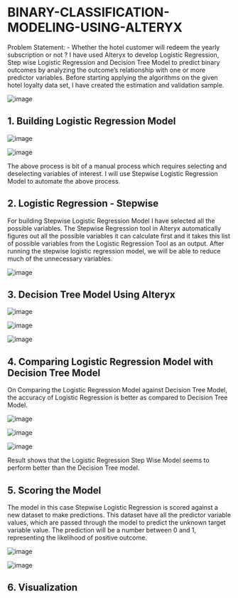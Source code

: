 # BINARY-CLASSIFICATION-MODELING-USING-ALTERYX
Problem Statement: - 
Whether the hotel customer will redeem the yearly subscription or not ?
I have used Alteryx to develop Logistic Regression, Step wise Logistic Regression and Decision Tree Model to predict binary outcomes by analyzing the outcome’s relationship with one or more predictor variables.
Before starting applying the algorithms on the given hotel loyalty data set, I have created the estimation and validation sample.

![image](https://user-images.githubusercontent.com/16829371/33813030-7897217c-ddef-11e7-8cde-b1ec7244405c.png)

## 1.	Building Logistic Regression Model

![image](https://user-images.githubusercontent.com/16829371/33813053-aa0e787c-ddef-11e7-9b9d-b8423f2efecd.png)

![image](https://user-images.githubusercontent.com/16829371/33813054-ad4ac86a-ddef-11e7-8971-d15fda724e52.png)

The above process is bit of a manual process which requires selecting and deselecting variables of interest. 
I will use Stepwise Logistic Regression Model to automate the above process.

## 2.	Logistic Regression - Stepwise
For building Stepwise Logistic Regression Model I have selected all the possible variables. The Stepwise Regression tool in Alteryx automatically figures out all the possible variables it can calculate first and it takes this list of possible variables from the Logistic Regression Tool as an output.
After running the stepwise logistic regression model, we will be able to reduce much of the unnecessary variables.

![image](https://user-images.githubusercontent.com/16829371/33813138-13d112ba-ddf0-11e7-852b-a31289e6e4a7.png)

## 3.	Decision Tree Model Using Alteryx

![image](https://user-images.githubusercontent.com/16829371/33813103-f372a394-ddef-11e7-876a-ef0a60d17b7e.png)
 
![image](https://user-images.githubusercontent.com/16829371/33813088-e3a2d84e-ddef-11e7-810c-b879f34b628c.png)

![image](https://user-images.githubusercontent.com/16829371/33813091-e72ca828-ddef-11e7-8407-0014a0f7b745.png)


## 4.	Comparing Logistic Regression Model with Decision Tree Model
On Comparing the Logistic Regression Model against Decision Tree Model, the accuracy of Logistic Regression is better as compared to Decision Tree Model.

![image](https://user-images.githubusercontent.com/16829371/33813205-64167d28-ddf0-11e7-91e3-9d6be6526a98.png)

![image](https://user-images.githubusercontent.com/16829371/33813209-6975a3b6-ddf0-11e7-9345-9e23259d8bb8.png)

![image](https://user-images.githubusercontent.com/16829371/33813212-6eff56b0-ddf0-11e7-8ab0-8fb94ec7c47c.png)

Result shows that the Logistic Regression Step Wise Model seems to perform better than the Decision Tree model.

## 5.	Scoring the Model
The model in this case Stepwise Logistic Regression is scored against a new dataset to make predictions. This dataset have all the predictor variable values, which are passed through the model to predict the unknown target variable value. The prediction will be a number between 0 and 1, representing the likelihood of positive outcome.

![image](https://user-images.githubusercontent.com/16829371/33813239-9a51c62c-ddf0-11e7-867d-8e320e5f8cdd.png)

![image](https://user-images.githubusercontent.com/16829371/33813244-a013ed92-ddf0-11e7-9a58-72fc7e96ca0c.png)

## 6.	Visualization
